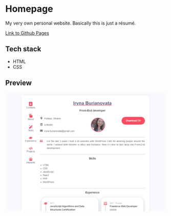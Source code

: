 # Homepage
My very own personal website. Basically this is just a résumé.

[Link to Github Pages](https://iryb.github.io/homepage/)

## Tech stack
- HTML
- CSS

## Preview
![Resume preview](assets/preview.jpg)